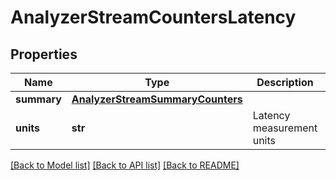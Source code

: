 # AnalyzerStreamCountersLatency

## Properties
Name | Type | Description | Notes
------------ | ------------- | ------------- | -------------
**summary** | [**AnalyzerStreamSummaryCounters**](AnalyzerStreamSummaryCounters.md) |  | 
**units** | **str** | Latency measurement units | 

[[Back to Model list]](../README.md#documentation-for-models) [[Back to API list]](../README.md#documentation-for-api-endpoints) [[Back to README]](../README.md)


